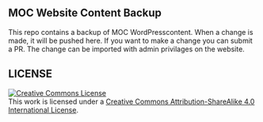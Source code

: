 ## MOC Website Content Backup

This repo contains a backup of MOC WordPresscontent. When a change is made, it will be pushed here. If you want to make a change you can submit a PR. The change can be imported with admin privilages on the website.

## LICENSE

<a rel="license" href="http://creativecommons.org/licenses/by-sa/4.0/"><img alt="Creative Commons License" style="border-width:0" src="https://i.creativecommons.org/l/by-sa/4.0/88x31.png" /></a><br />This work is licensed under a <a rel="license" href="http://creativecommons.org/licenses/by-sa/4.0/">Creative Commons Attribution-ShareAlike 4.0 International License</a>.

